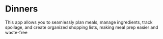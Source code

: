 # Dinners
This app allows you to seamlessly plan meals, manage ingredients, track spoilage, and create organized shopping lists, making meal prep easier and waste-free
